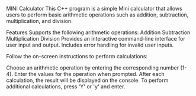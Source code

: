 MINI Calculator
This C++ program is a simple Mini calculator that allows users to perform basic arithmetic operations such as addition, subtraction, multiplication, and division.

Features
Supports the following arithmetic operations:
Addition
Subtraction
Multiplication
Division
Provides an interactive command-line interface for user input and output.
Includes error handling for invalid user inputs.

Follow the on-screen instructions to perform calculations:

Choose an arithmetic operation by entering the corresponding number (1-4).
Enter the values for the operation when prompted.
After each calculation, the result will be displayed on the console.
To perform additional calculations, press 'Y' or 'y' and enter.
